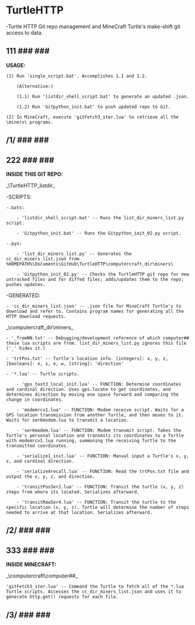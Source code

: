 # TurtleHTTP

-Turtle HTTP Git repo management and MineCraft Turtle's make-shift git access to data.

## 111 ### ### ###

**USAGE:**

    (1) Run 'single_script.bat'. Accomplishes 1.1 and 1.2.

        (Alternative:)

        (1.1) Run 'listdir_shell_script.bat' to generate an updated .json.

        (1.2) Run 'Gitpython_init.bat' to push updated repo to Git.

    (2) In MineCraft, execute 'gitFetch3_iter.lua' to retrieve all the \miners\ programs.

## /1/ ### ### ###

## 222 ### ### ###

**INSIDE THIS GIT REPO:**

_\TurtleHTTP\_listdir\_

-SCRIPTS:

    -.bats:

        - 'listdir_shell_script.bat' -- Runs the list_dir_miners_list.py script.

        - 'Gitpython_init.bat' -- Runs the Gitpython_init_02.py script.

    -.pys:

        - 'list_dir_miners_list.py' -- Generates the cc_dir_miners_list.json from %HOMEPATH%\Documents\GitHub\TurtleHTTP\computercraft_dir\miners\

        - 'Gitpython_init_02.py' -- Checks the TurtleHTTP git repo for new untracked files and for diffed files; adds/updates them to the repo; pushes updates.

-GENERATED:

    - 'cc_dir_miners_list.json' -- .json file for MineCraft Turtle's to download and refer to. Contains program names for generating all the HTTP download requests.

_\computercraft_dir\miners\_

    - '_fromNN.txt' -- Debugging/development reference of which computer## these lua scripts are from. list_dir_miners_list.py ignores this file ('_' hides it.)

    - 'trtPos.txt' -- Turtle's location info. [integers]: x, y, z, [booleans]: n, s, e, w, [string]: 'direction'

    - '*.lua' -- Turtle scripts.

        - 'gps_test3_local_init.lua' -- FUNCTION: Determine coordinates and cardinal direction. Uses gps.locate to get coordinates, and determines direction by moving one space forward and comparing the change in coordinates.

        - 'modemrcv1.lua' -- FUNCTION: Modem receive script. Waits for a GPS location transmission from another Turtle, and then moves to it. Waits for ser6modem.lua to transmit a location.

        - 'ser6modem.lua' -- FUNCTION: Modem transmit script. Takes the Turtle's personal location and transmits its coordinates to a Turtle with modemrcv1.lua running, summoning the receiving Turtle to the transmitted coordinates.

        - 'serialize1_init.lua' -- FUNCTION: Manual input a Turtle's x, y, z, and cardinal direction.

        - 'serialize4recall.lua' -- FUNCTION: Read the trtPos.txt file and output the x, y, z, and direction.

        - 'transitPosSer2.lua' -- FUNCTION: Transit the turtle (x, y, z) steps from where its located. Serializes afterward.

        - 'transitRawSer4.lua' -- FUNCTION: Transit the turtle to the specific location (x, y, z). Turtle will determine the number of steps needed to arrive at that location. Serializes afterward.

## /2/ ### ### ###



## 333 ### ### ###

**INSIDE MINECRAFT:**

_\computercraft\computer\##\_

    'gitFetch3_iter.lua' -- Command the Turtle to fetch all of the *.lua Turtle scripts. Accesses the cc_dir_miners_list.json and uses it to generate http.get() requests for each file.

## /3/ ### ### ###